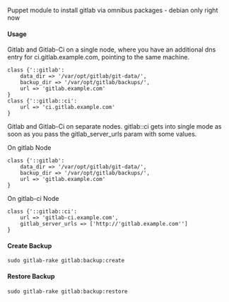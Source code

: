 Puppet module to install gitlab via omnibus packages - debian only right now

#### Usage

Gitlab and Gitlab-Ci on a single node, where you have an additional dns entry for ci.gitlab.example.com, pointing to the same machine.

    class {'::gitlab':
        data_dir => '/var/opt/gitlab/git-data/',
        backup_dir => '/var/opt/gitlab/backups/',
        url => 'gitlab.example.com'
    }
    class {'::gitlab::ci':
        url => 'ci.gitlab.example.com'
    }

Gitlab and Gitlab-Ci on separate nodes. gitlab::ci gets into single mode as soon as you pass the gitlab_server_urls param with some values.

On gitlab Node

    class {'::gitlab':
        data_dir => '/var/opt/gitlab/git-data/',
        backup_dir => '/var/opt/gitlab/backups/',
        url => 'gitlab.example.com'
    }

On gitlab-ci Node

    class {'::gitlab::ci':
        url => 'gitlab-ci.example.com',
        gitlab_server_urls => ['http://'gitlab.example.com'']
    }

#### Create Backup
    sudo gitlab-rake gitlab:backup:create

#### Restore Backup
    sudo gitlab-rake gitlab:backup:restore
